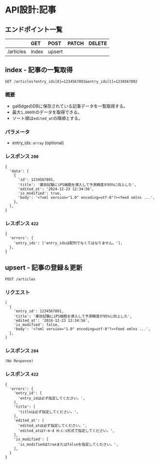 # API設計:記事

## エンドポイント一覧

||GET|POST|PATCH|DELETE|
|:--|:--|:--|:--|:--|
|/articles|index|upsert|||

## index - 記事の一覧取得

```
GET /articles?entry_ids[0]=1234567891&entry_ids[1]=1234567892
```

### 概要

- gal6dgeのDBに保存されている記事データを一覧取得する。
- 最大`1,000件`のデータを取得できる。
- ソート順は`edited_at`の降順とする。

### パラメータ

- entry_ids: `array` (optional)

### レスポンス `200`

```
{
  'data': [
    {
      'id': 1234567891,
      'title': '薬効試験にiPS細胞を導入して予測精度が95%に向上した',
      'edited_at': '2024-12-23 12:34:56',
      'is_modified': true,
      'body': '<?xml version="1.0" encoding=utf-8"?><feed xmlns ...',
    },
  ],
}
```

### レスポンス `422`

```
{
  'errors': {
    'entry_ids': ['entry_idsは配列でなくてはなりません。'],
  },
}
```

## upsert - 記事の登録＆更新

```
POST /articles
```

### リクエスト

```
[
  {
    'entry_id': 1234567891,
    'title': '薬効試験にiPS細胞を導入して予測精度が95%に向上した',
    'edited_at': '2024-12-23 12:34:56',
    'is_modified': false,
    'body': '<?xml version="1.0" encoding=utf-8"?><feed xmlns ...',
  },
]
```

### レスポンス `204`

```
(No Response)
```

### レスポンス `422`

```
{
  'errors': {
    'entry_id': [
      'entry_idは必ず指定してください。',
    ],
    'title': [
      'titleは必ず指定してください。',
    ],
    'edited_at': [
      'edited_atは必ず指定してください。',
      'edited_atはY-m-d H:i:s形式で指定してください。',
    ],
    'is_modified': [
      'is_modifiedはtrueまたはfalseを指定してください。',
    ],
  }
}
```
